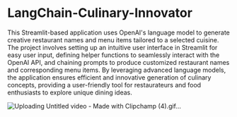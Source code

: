 # LangChain-Culinary-Innovator


This Streamlit-based application uses OpenAI's language model to generate creative restaurant names and menu items tailored to a selected cuisine. The project involves setting up an intuitive user interface in Streamlit for easy user input, defining helper functions to seamlessly interact with the OpenAI API, and chaining prompts to produce customized restaurant names and corresponding menu items. By leveraging advanced language models, the application ensures efficient and innovative generation of culinary concepts, providing a user-friendly tool for restaurateurs and food enthusiasts to explore unique dining ideas.



![Uploading Untitled video - Made with Clipchamp (4).gif…]()



